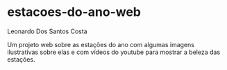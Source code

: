 # estacoes-do-ano-web
Leonardo Dos Santos Costa


Um projeto web sobre as estações do ano com algumas imagens ilustrativas sobre elas e com vídeos do youtube para mostrar a beleza das estações.
